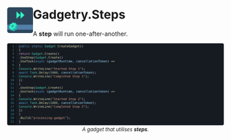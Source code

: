 <h1>
<img src="./icon.png" width="60" height="60" align="left" />
Gadgetry.Steps
</h1>

A **step** will run one-after-another.

<p align="center">
  <img src="../../img/steps.svg" alt="A gadget that utilises steps."/>
  <sup><i>A gadget that utilises <b>steps</b>.</i></sup>
</p>
